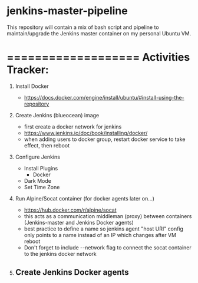 # jenkins-master-pipeline
This repository will contain a mix of bash script and pipeline to maintain/upgrade the Jenkins master container on my personal Ubuntu VM.


===================
Activities Tracker:
===================

1. Install Docker
    - https://docs.docker.com/engine/install/ubuntu/#install-using-the-repository

2. Create Jenkins (blueocean) image
    - first create a docker network for jenkins
    - https://www.jenkins.io/doc/book/installing/docker/
    - when adding users to docker group, restart docker service to take effect, then reboot

3. Configure Jenkins
    - Install Plugins
        - Docker
    - Dark Mode
    - Set Time Zone

4. Run Alpine/Socat container (for docker agents later on...)
    - https://hub.docker.com/r/alpine/socat
    - this acts as a communication middleman (proxy) between containers (Jenkins-master and Jenkins Docker agents)
    - best practice to define a name so jenkins agent "host URI" config only points to a name instead of an IP which changes after VM reboot
    - Don't forget to include --network flag to connect the socat container to the jenkins docker network

5. Create Jenkins Docker agents    
    - 

